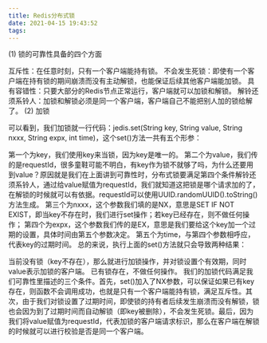 ```yaml
---
title: Redis分布式锁
date: 2021-04-15 19:43:52
tags:
---
```

(1) 锁的可靠性具备的四个方面

互斥性：在任意时刻，只有一个客户端能持有锁。
不会发生死锁：即使有一个客户端在持有锁的期间崩溃而没有主动解锁，也能保证后续其他客户端能加锁。
具有容错性：只要大部分的Redis节点正常运行，客户端就可以加锁和解锁。
解铃还须系铃人：加锁和解锁必须是同一个客户端，客户端自己不能把别人加的锁给解了。
(2) 加锁

可以看到，我们加锁就一行代码：jedis.set(String key, String value, String nxxx, String expx, int time)，这个set()方法一共有五个形参：

第一个为key，我们使用key来当锁，因为key是唯一的。
第二个为value，我们传的是requestId，很多童鞋可能不明白，有key作为锁不就够了吗，为什么还要用到value？原因就是我们在上面讲到可靠性时，分布式锁要满足第四个条件解铃还须系铃人，通过给value赋值为requestId，我们就知道这把锁是哪个请求加的了，在解锁的时候就可以有依据。requestId可以使用UUID.randomUUID().toString()方法生成。
第三个为nxxx，这个参数我们填的是NX，意思是SET IF NOT EXIST，即当key不存在时，我们进行set操作；若key已经存在，则不做任何操作；
第四个为expx，这个参数我们传的是EX，意思是我们要给这个key加一个过期的设置，具体时间由第五个参数决定。
第五个为time，与第四个参数相呼应，代表key的过期时间。
总的来说，执行上面的set()方法就只会导致两种结果：

当前没有锁（key不存在），那么就进行加锁操作，并对锁设置个有效期，同时value表示加锁的客户端。
已有锁存在，不做任何操作。
我们的加锁代码满足我们可靠性里描述的三个条件。首先，set()加入了NX参数，可以保证如果已有key存在，则函数不会调用成功，也就是只有一个客户端能持有锁，满足互斥性。其次，由于我们对锁设置了过期时间，即使锁的持有者后续发生崩溃而没有解锁，锁也会因为到了过期时间而自动解锁（即key被删除），不会发生死锁。最后，因为我们将value赋值为requestId，代表加锁的客户端请求标识，那么在客户端在解锁的时候就可以进行校验是否是同一个客户端。
